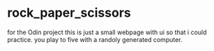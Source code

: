# rock_paper_scissors
for the Odin project
this is just a small webpage with ui so that i could practice. you play to five with a randoly generated computer.

